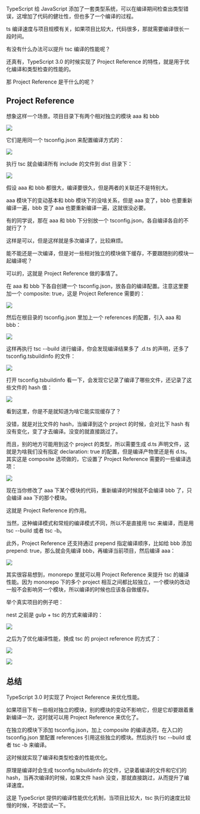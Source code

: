 ﻿TypeScript 给 JavaScript 添加了一套类型系统，可以在编译期间检查出类型错误，这增加了代码的健壮性，但也多了一个编译的过程。

ts 编译速度与项目规模有关，如果项目比较大，代码很多，那就需要编译很长一段时间。

有没有什么办法可以提升 tsc 编译的性能呢？

还真有，TypeScript 3.0 的时候实现了 Project Reference 的特性，就是用于优化编译和类型检查的性能的。

那 Project Reference 是干什么的呢？

## Project Reference

想象这样一个场景。项目目录下有两个相对独立的模块 aaa 和 bbb

![](https://p3-juejin.byteimg.com/tos-cn-i-k3u1fbpfcp/1a90d06fb5a641d7a2a0481f975cc83d~tplv-k3u1fbpfcp-watermark.image?)

它们是用同一个 tsconfig.json 来配置编译方式的：

![](https://p6-juejin.byteimg.com/tos-cn-i-k3u1fbpfcp/be04f9b11a4a4a52bbc7c89004edeeb0~tplv-k3u1fbpfcp-watermark.image?)

执行 tsc 就会编译所有 include 的文件到 dist 目录下：

![](https://p1-juejin.byteimg.com/tos-cn-i-k3u1fbpfcp/6ce9456a73ba4f7cac98fcebbf70e8f3~tplv-k3u1fbpfcp-watermark.image?)

假设 aaa 和 bbb 都很大，编译要很久，但是两者的关联还不是特别大。

aaa 模块下的变动基本和 bbb 模块下的没啥关系，但是 aaa 变了，bbb 也要重新编译一遍，bbb 变了 aaa 也要重新编译一遍，这就很没必要。

有的同学说，那在 aaa 和 bbb 下分别放一个 tsconfig.json，各自编译各自的不就行了？

这样是可以，但是这样就是多次编译了，比较麻烦。

能不能还是一次编译，但是对一些相对独立的模块做下缓存，不要跟随别的模块一起编译呢？

可以的，这就是 Project Reference 做的事情了。

在 aaa 和 bbb 下各自创建一个 tsconfig.json，放各自的编译配置。注意这里要加一个 composite: true，这是 Project Reference 需要的：

![](https://p3-juejin.byteimg.com/tos-cn-i-k3u1fbpfcp/a83c2a0a008f48ef9b2e6022064dda39~tplv-k3u1fbpfcp-watermark.image?)

然后在根目录的 tsconfig.json 里加上一个 references 的配置，引入 aaa 和 bbb：

![](https://p6-juejin.byteimg.com/tos-cn-i-k3u1fbpfcp/7017701481304362b5f8584eafa2e1cf~tplv-k3u1fbpfcp-watermark.image?)

这样再执行 tsc --build 进行编译，你会发现编译结果多了 .d.ts 的声明，还多了 tsconfig.tsbuildinfo 的文件：

![](https://p6-juejin.byteimg.com/tos-cn-i-k3u1fbpfcp/79f23865950346f7aa54ef55f120766c~tplv-k3u1fbpfcp-watermark.image?)

打开 tsconfig.tsbuildinfo 看一下，会发现它记录了编译了哪些文件，还记录了这些文件的 hash 值：

![](https://p6-juejin.byteimg.com/tos-cn-i-k3u1fbpfcp/98aa0f60eeb847aeba3936582cbf0779~tplv-k3u1fbpfcp-watermark.image?)

看到这里，你是不是就知道为啥它能实现缓存了？

没错，就是对比文件的 hash，当编译到这个 project 的时候，会对比下 hash 有没有变化，变了才去编译。没变的就直接跳过了。

而且，别的地方可能用到这个 project 的类型，所以需要生成 d.ts 声明文件，这就是为啥我们没有指定 declaration: true 的配置，但是编译产物里还是有 d.ts。其实这是 composite 选项做的，它设置了 Project Reference 需要的一些编译选项：

![](https://p6-juejin.byteimg.com/tos-cn-i-k3u1fbpfcp/1f71cfb8cff845e0becd0b04b644ef64~tplv-k3u1fbpfcp-watermark.image?)

现在当你修改了 aaa 下某个模块的代码，重新编译的时候就不会编译 bbb 了，只会编译 aaa 下的那个模块。

这就是 Project Reference 的作用。

当然，这种编译模式和常规的编译模式不同，所以不是直接用 tsc 来编译，而是用 tsc --build 或者 tsc -b。

此外，Project Reference 还支持通过 prepend 指定编译顺序，比如给 bbb 添加 prepend: true，那么就会先编译 bbb，再编译当前项目，然后编译 aaa：

![](https://p1-juejin.byteimg.com/tos-cn-i-k3u1fbpfcp/6e5e4dfe33104500a184ff80998446cd~tplv-k3u1fbpfcp-watermark.image?)

其实很容易想到，monorepo 里就可以用 Project Reference 来提升 tsc 的编译性能。因为 monorepo 下的多个 project 相互之间都比较独立，一个模块的改动一般不会影响另一个模块，所以编译的时候也应该各自做缓存。

举个真实项目的例子吧：

nest 之前是 gulp + tsc 的方式来编译的：

![](https://p9-juejin.byteimg.com/tos-cn-i-k3u1fbpfcp/fe5d8ef2cde943ae8f02c4ca373c3342~tplv-k3u1fbpfcp-watermark.image?)

之后为了优化编译性能，换成 tsc 的 project reference 的方式了：

![](https://p9-juejin.byteimg.com/tos-cn-i-k3u1fbpfcp/daf2a849455b451aa849264be0c61d66~tplv-k3u1fbpfcp-watermark.image?)

![](https://p1-juejin.byteimg.com/tos-cn-i-k3u1fbpfcp/4a268b0c2589462488897ec6923a5f47~tplv-k3u1fbpfcp-watermark.image?)

## 总结

TypeScript 3.0 时实现了 Project Reference 来优化性能。

如果项目下有一些相对独立的模块，别的模块的变动不影响它，但是它却要跟着重新编译一次，这时就可以用 Project Reference 来优化了。

在独立的模块下添加 tsconfig.json，加上 composite 的编译选项，在入口的 tsconfig.json 里配置 references 引用这些独立的模块。然后执行 tsc --build 或者 tsc -b 来编译。

这时候就实现了编译和类型检查的性能优化。

原理是编译时会生成 tsconfig.tsbuildinfo 的文件，记录着编译的文件和它们的 hash，当再次编译的时候，如果文件 hash 没变，那就直接跳过，从而提升了编译速度。

这是 TypeScript 提供的编译性能优化机制，当项目比较大，tsc 执行的速度比较慢的时候，不妨尝试一下。